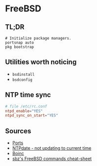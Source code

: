 # FreeBSD

## TL;DR

```shell
# Initialize package managers.
portsnap auto
pkg bootstrap
```

## Utilities worth noticing

- `bsdinstall`
- `bsdconfig`

## NTP time sync

```conf
# file /etc/rc.conf
ntpd_enable="YES"
ntpd_sync_on_start="YES"
```

## Sources

- [Ports]
- [NTPdate - not updating to current time]
- [Boinc]
- [sbz's FreeBSD commands cheat-sheet]

[boinc]: https://people.freebsd.org/~pav/boinc.html
[ntpdate - not updating to current time]: https://forums.freebsd.org/threads/ntpdate-not-updating-to-current-time.72847/
[ports]: https://docs.freebsd.org/en/books/handbook/ports/
[sbz's freebsd commands cheat-sheet]: https://github.com/sbz/freebsd-commands
